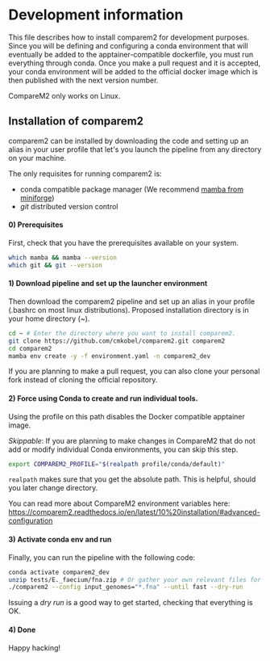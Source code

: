 # Development information

This file describes how to install comparem2 for development purposes. Since you will be defining and configuring a conda environment that will eventually be added to the apptainer-compatible dockerfile, you must run everything through conda. Once you make a pull request and it is accepted, your conda environment will be added to the official docker image which is then published with the next version number.

CompareM2 only works on Linux.

## Installation of comparem2

comparem2 can be installed by downloading the code and setting up an alias in your user profile that let's you launch the pipeline from any directory on your machine.

The only requisites for running comparem2 is:
  - conda compatible package manager (We recommend [mamba from miniforge](https://github.com/conda-forge/miniforge#install))
  - *git* distributed version control

#### 0) Prerequisites

First, check that you have the prerequisites available on your system. 

```bash
which mamba && mamba --version
which git && git --version
```

#### 1) Download pipeline and set up the launcher environment

Then download the comparem2 pipeline and set up an alias in your profile (.bashrc on most linux distributions). Proposed installation directory is in your home directory (\~).

```bash
cd ~ # Enter the directory where you want to install comparem2.
git clone https://github.com/cmkobel/comparem2.git comparem2
cd comparem2
mamba env create -y -f environment.yaml -n comparem2_dev

```

If you are planning to make a pull request, you can also clone your personal fork instead of cloning the official repository.

#### 2) Force using Conda to create and run individual tools.

Using the profile on this path disables the Docker compatible apptainer image.

_Skippable_: If you are planning to make changes in CompareM2 that do not add or modify individual Conda environments, you can skip this step.

```bash
export COMPAREM2_PROFILE="$(realpath profile/conda/default)"

```

`realpath` makes sure that you get the absolute path. This is helpful, should you later change directory.

You can read more about CompareM2 environment variables here: https://comparem2.readthedocs.io/en/latest/10%20installation/#advanced-configuration

#### 3) Activate conda env and run

Finally, you can run the pipeline with the following code:
```bash
conda activate comparem2_dev
unzip tests/E._faecium/fna.zip # Or gather your own relevant files for testing.
./comparem2 --config input_genomes="*.fna" --until fast --dry-run

```

Issuing a _dry run_ is a good way to get started, checking that everything is OK.

#### 4) Done

Happy hacking!

